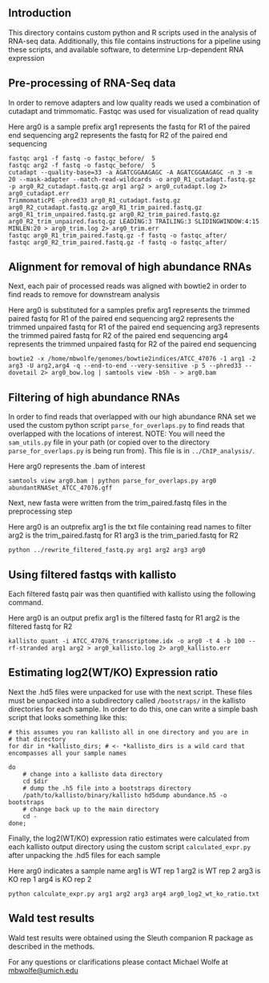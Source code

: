 ## Introduction ##
This directory contains custom python and R scripts used in the analysis of
RNA-seq data. Additionally, this file contains instructions for a pipeline
using these scripts, and available software, to determine Lrp-dependent RNA
expression

## Pre-processing of RNA-Seq data ##
In order to remove adapters and low quality reads we used a combination of
cutadapt and trimmomatic. Fastqc was used for visualization of read quality

Here
arg0 is a sample prefix
arg1 represents the fastq for R1 of the paired end sequencing
arg2 represents the fastq for R2 of the paired end sequencing
```
fastqc arg1 -f fastq -o fastqc_before/	5
fastqc arg2 -f fastq -o fastqc_before/	5
cutadapt --quality-base=33 -a AGATCGGAAGAGC -A AGATCGGAAGAGC -n 3 -m 20 --mask-adapter --match-read-wildcards -o arg0_R1_cutadapt.fastq.gz -p arg0_R2_cutadapt.fastq.gz arg1 arg2 > arg0_cutadapt.log 2> arg0_cutadapt.err
TrimmomaticPE -phred33 arg0_R1_cutadapt.fastq.gz arg0_R2_cutadapt.fastq.gz arg0_R1_trim_paired.fastq.gz arg0_R1_trim_unpaired.fastq.gz arg0_R2_trim_paired.fastq.gz arg0_R2_trim_unpaired.fastq.gz LEADING:3 TRAILING:3 SLIDINGWINDOW:4:15 MINLEN:20 > arg0_trim.log 2> arg0_trim.err
fastqc arg0_R1_trim_paired.fastq.gz -f fastq -o fastqc_after/
fastqc arg0_R2_trim_paired.fastq.gz -f fastq -o fastqc_after/
```

## Alignment for removal of high abundance RNAs ##
Next, each pair of processed reads was aligned with bowtie2 in order to find
reads to remove for downstream analysis

Here
arg0 is substituted for a samples prefix
arg1 represents the trimmed paired fastq for R1 of the paired end sequencing
arg2 represents the trimmed unpaired fastq for R1 of the paired end sequencing
arg3 represents the trimmed paired fastq for R2 of the paired end sequencing
arg4 represents the trimmed unpaired fastq for R2 of the paired end sequencing

```
bowtie2 -x /home/mbwolfe/genomes/bowtie2indices/ATCC_47076 -1 arg1 -2 arg3 -U arg2,arg4 -q --end-to-end --very-sensitive -p 5 --phred33 --dovetail 2> arg0_bow.log | samtools view -bSh - > arg0.bam 
```

## Filtering of high abundance RNAs ##
In order to find reads that overlapped with our high abundance RNA set we used
the custom python script `parse_for_overlaps.py` to find reads that
overlapped with the locations of interest. NOTE: You will need the
`sam_utils.py` file in your path (or copied over to the directory
`parse_for_overlaps.py` is being run from). This file is in `../ChIP_analysis/`.

Here
arg0 represents the .bam of interest

```
samtools view arg0.bam | python parse_for_overlaps.py arg0 abundantRNASet_ATCC_47076.gff
```

Next, new fasta were written from the trim_paired.fastq files in the
preprocessing step

Here
arg0 is an outprefix
arg1 is the txt file containing read names to filter
arg2 is the trim_paired.fastq for R1
arg3 is the trim_paried.fastq for R2

```
python ../rewrite_filtered_fastq.py arg1 arg2 arg3 arg0
```

## Using filtered fastqs with kallisto ##

Each filtered fastq pair was then quantified with kallisto using the following
command.

Here
arg0 is an output prefix
arg1 is the filtered fastq for R1
arg2 is the filtered fastq for R2

```
kallisto quant -i ATCC_47076_transcriptome.idx -o arg0 -t 4 -b 100 --rf-stranded arg1 arg2 > arg0_kallisto.log 2> arg0_kallisto.err
```

## Estimating log2(WT/KO) Expression ratio ##

Next the .hd5 files were unpacked for use with the next script.
These files must be unpacked into a subdirectory called `/bootstraps/`
in the kallisto directories for each sample. In order to do this, one
can write a simple bash script that looks something like this:

```
# this assumes you ran kallisto all in one directory and you are in
# that directory
for dir in *kallisto_dirs; # <- *kallisto_dirs is a wild card that encompasses all your sample names

do
    # change into a kallisto data directory
    cd $dir
    # dump the .h5 file into a bootstraps directory
    /path/to/kallisto/binary/kallisto hd5dump abundance.h5 -o bootstraps
    # change back up to the main directory
    cd -
done;
```

Finally, the log2(WT/KO) expression ratio estimates were calculated
from each kallisto output directory using the custom script `calculated_expr.py` 
after unpacking the .hd5 files for each sample 

Here
arg0 indicates a sample name
arg1 is WT rep 1
arg2 is WT rep 2
arg3 is KO rep 1
arg4 is KO rep 2

```
python calculate_expr.py arg1 arg2 arg3 arg4 arg0_log2_wt_ko_ratio.txt
```

## Wald test results ##
Wald test results were obtained using the Sleuth companion R package as
described in the methods.

For any questions or clarifications please contact Michael Wolfe at
mbwolfe@umich.edu
